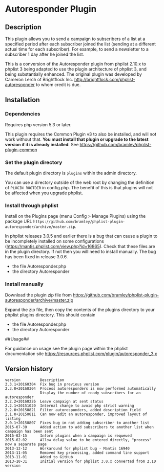 # Autoresponder Plugin #

## Description ##

This plugin allows you to send a campaign to subscribers of a list at a specified period after each subscriber joined the list 
(sending at a different actual time for each subscriber).
For example, to send a newsletter to a subscriber 1 day after he joined the list.

This is a conversion of the Autoresponder plugin from phplist 2.10.x to phplist 3 being adapted to use the plugin architecture of phplist 3,
and being substantially enhanced.
The original plugin was developed by Cameron Lerch of Brightflock Inc. <http://brightflock.com/phplist-autoresponder> to whom credit
is due.

## Installation ##

### Dependencies ###

Requires php version 5.3 or later.

This plugin requires the Common Plugin v3 to also be installed, and will not work without that.
**You must install that plugin or upgrade to the latest version if it is already installed**.
See <https://github.com/bramley/phplist-plugin-common>

### Set the plugin directory ###
The default plugin directory is `plugins` within the admin directory.

You can use a directory outside of the web root by changing the definition of `PLUGIN_ROOTDIR` in config.php.
The benefit of this is that plugins will not be affected when you upgrade phplist.

### Install through phplist ###
Install on the Plugins page (menu Config > Manage Plugins) using the package URL `https://github.com/bramley/phplist-plugin-autoresponder/archive/master.zip`.

In phplist releases 3.0.5 and earlier there is a bug that can cause a plugin to be incompletely installed on some configurations (<https://mantis.phplist.com/view.php?id=16865>). 
Check that these files are in the plugin directory. If not then you will need to install manually. The bug has been fixed in release 3.0.6.

* the file Autoresponder.php
* the directory Autoresponder

### Install manually ###
Download the plugin zip file from <https://github.com/bramley/phplist-plugin-autoresponder/archive/master.zip>

Expand the zip file, then copy the contents of the plugins directory to your phplist plugins directory.
This should contain

* the file Autoresponder.php
* the directory Autoresponder

##Usage##

For guidance on usage see the plugin page within the phplist documentation site <https://resources.phplist.com/plugin/autoresponder_3.x>

## Version history ##

    version         Description
    2.3.1+20160304  Fix bug in previous version
    2.3.0+20160304  Process autoresponders is now performed automatically
                    Display the number of ready subscribers for an autoresponder
    2.2.2+20160226  Leave campaign at sent status
    2.2.1+20151020  Internal change to avoid php strict warning
    2.2.0+20150821  Filter autoresponders, added description field
    2.1.0+20150811  Can now edit an autoresponder, improved layout of listing
    2.0.1+20150807  Fixes bug in not adding subscriber to another list
    2015-07-30      Added action to add subscribers to another list when campaign has been sent
    2015-02-15      Inform plugins when a campaign is requeued
    2015-02-02      Allow delay value to be entered directly, "process" now a separate page
    2013-12-12      Workaround for phplist bug - Mantis 16940
    2013-11-05      Removed key processing, added command line support
    2013-11-01      Added to GitHub
    2013-10-31      Initial version for phplist 3.0.x converted from 2.10 version
